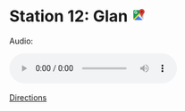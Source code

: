 
# Station 12: Glan <a href="https://www.google.com/maps/dir/?api=1&travelmode=walking&destination=47.8031209,13.0193623"><img src="https://github.com/kipppunkte/kipppunkte/raw/gh-pages/assets/google-maps.svg" width="24" height="24"></a>

Audio: 

<audio controls>
  <source src="https://github.com/kipppunkte/kipppunkte/raw/gh-pages/assets/12_Glan.mp3" type="audio/mpeg">
  Your browser does not support the audio tag.
</audio>


[Directions](https://www.google.com/maps/dir/?api=1&travelmode=walking&destination=47.8031209,13.0193623)